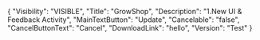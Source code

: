 {
  "Visibility": "VISIBLE",
  "Title": "GrowShop",
  "Description": "1.New UI & Feedback Activity",
  "MainTextButton": "Update",
  "Cancelable": "false",
  "CancelButtonText": "Cancel",
  "DownloadLink": "hello",
  "Version": "Test"
}

